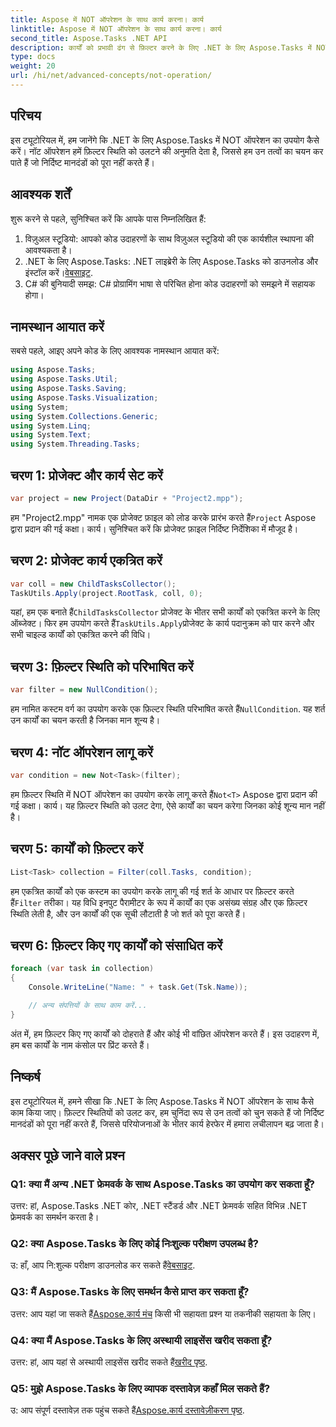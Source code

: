 ```yaml
---
title: Aspose में NOT ऑपरेशन के साथ कार्य करना। कार्य
linktitle: Aspose में NOT ऑपरेशन के साथ कार्य करना। कार्य
second_title: Aspose.Tasks .NET API
description: कार्यों को प्रभावी ढंग से फ़िल्टर करने के लिए .NET के लिए Aspose.Tasks में NOT ऑपरेशन का उपयोग करना सीखें। अभी अपनी परियोजना प्रबंधन क्षमताओं को बढ़ाएं।
type: docs
weight: 20
url: /hi/net/advanced-concepts/not-operation/
---
```

## परिचय

इस ट्यूटोरियल में, हम जानेंगे कि .NET के लिए Aspose.Tasks में NOT ऑपरेशन का उपयोग कैसे करें। नॉट ऑपरेशन हमें फ़िल्टर स्थिति को उलटने की अनुमति देता है, जिससे हम उन तत्वों का चयन कर पाते हैं जो निर्दिष्ट मानदंडों को पूरा नहीं करते हैं।

## आवश्यक शर्तें

शुरू करने से पहले, सुनिश्चित करें कि आपके पास निम्नलिखित हैं:

1. विज़ुअल स्टूडियो: आपको कोड उदाहरणों के साथ विज़ुअल स्टूडियो की एक कार्यशील स्थापना की आवश्यकता है।
2.  .NET के लिए Aspose.Tasks: .NET लाइब्रेरी के लिए Aspose.Tasks को डाउनलोड और इंस्टॉल करें।[वेबसाइट](https://releases.aspose.com/tasks/net/).
3. C# की बुनियादी समझ: C# प्रोग्रामिंग भाषा से परिचित होना कोड उदाहरणों को समझने में सहायक होगा।

## नामस्थान आयात करें

सबसे पहले, आइए अपने कोड के लिए आवश्यक नामस्थान आयात करें:

```csharp
using Aspose.Tasks;
using Aspose.Tasks.Util;
using Aspose.Tasks.Saving;
using Aspose.Tasks.Visualization;
using System;
using System.Collections.Generic;
using System.Linq;
using System.Text;
using System.Threading.Tasks;
```

## चरण 1: प्रोजेक्ट और कार्य सेट करें

```csharp
var project = new Project(DataDir + "Project2.mpp");
```

 हम "Project2.mpp" नामक एक प्रोजेक्ट फ़ाइल को लोड करके प्रारंभ करते हैं`Project` Aspose द्वारा प्रदान की गई कक्षा। कार्य। सुनिश्चित करें कि प्रोजेक्ट फ़ाइल निर्दिष्ट निर्देशिका में मौजूद है।

## चरण 2: प्रोजेक्ट कार्य एकत्रित करें

```csharp
var coll = new ChildTasksCollector();
TaskUtils.Apply(project.RootTask, coll, 0);
```

 यहां, हम एक बनाते हैं`ChildTasksCollector` प्रोजेक्ट के भीतर सभी कार्यों को एकत्रित करने के लिए ऑब्जेक्ट। फिर हम उपयोग करते हैं`TaskUtils.Apply`प्रोजेक्ट के कार्य पदानुक्रम को पार करने और सभी चाइल्ड कार्यों को एकत्रित करने की विधि।

## चरण 3: फ़िल्टर स्थिति को परिभाषित करें

```csharp
var filter = new NullCondition();
```

 हम नामित कस्टम वर्ग का उपयोग करके एक फ़िल्टर स्थिति परिभाषित करते हैं`NullCondition`. यह शर्त उन कार्यों का चयन करती है जिनका मान शून्य है।

## चरण 4: नॉट ऑपरेशन लागू करें

```csharp
var condition = new Not<Task>(filter);
```

 हम फ़िल्टर स्थिति में NOT ऑपरेशन का उपयोग करके लागू करते हैं`Not<T>` Aspose द्वारा प्रदान की गई कक्षा। कार्य। यह फ़िल्टर स्थिति को उलट देगा, ऐसे कार्यों का चयन करेगा जिनका कोई शून्य मान नहीं है।

## चरण 5: कार्यों को फ़िल्टर करें

```csharp
List<Task> collection = Filter(coll.Tasks, condition);
```

 हम एकत्रित कार्यों को एक कस्टम का उपयोग करके लागू की गई शर्त के आधार पर फ़िल्टर करते हैं`Filter` तरीका। यह विधि इनपुट पैरामीटर के रूप में कार्यों का एक असंख्य संग्रह और एक फ़िल्टर स्थिति लेती है, और उन कार्यों की एक सूची लौटाती है जो शर्त को पूरा करते हैं।

## चरण 6: फ़िल्टर किए गए कार्यों को संसाधित करें

```csharp
foreach (var task in collection)
{
    Console.WriteLine("Name: " + task.Get(Tsk.Name));

    // अन्य संपत्तियों के साथ काम करें...
}
```

अंत में, हम फ़िल्टर किए गए कार्यों को दोहराते हैं और कोई भी वांछित ऑपरेशन करते हैं। इस उदाहरण में, हम बस कार्यों के नाम कंसोल पर प्रिंट करते हैं।

## निष्कर्ष

इस ट्यूटोरियल में, हमने सीखा कि .NET के लिए Aspose.Tasks में NOT ऑपरेशन के साथ कैसे काम किया जाए। फ़िल्टर स्थितियों को उलट कर, हम चुनिंदा रूप से उन तत्वों को चुन सकते हैं जो निर्दिष्ट मानदंडों को पूरा नहीं करते हैं, जिससे परियोजनाओं के भीतर कार्य हेरफेर में हमारा लचीलापन बढ़ जाता है।

## अक्सर पूछे जाने वाले प्रश्न

### Q1: क्या मैं अन्य .NET फ्रेमवर्क के साथ Aspose.Tasks का उपयोग कर सकता हूँ?

उत्तर: हां, Aspose.Tasks .NET कोर, .NET स्टैंडर्ड और .NET फ्रेमवर्क सहित विभिन्न .NET फ्रेमवर्क का समर्थन करता है।

### Q2: क्या Aspose.Tasks के लिए कोई निःशुल्क परीक्षण उपलब्ध है?

 उ: हाँ, आप नि:शुल्क परीक्षण डाउनलोड कर सकते हैं[वेबसाइट](https://releases.aspose.com/).

### Q3: मैं Aspose.Tasks के लिए समर्थन कैसे प्राप्त कर सकता हूँ?

 उत्तर: आप यहां जा सकते हैं[Aspose.कार्य मंच](https://forum.aspose.com/c/tasks/15) किसी भी सहायता प्रश्न या तकनीकी सहायता के लिए।

### Q4: क्या मैं Aspose.Tasks के लिए अस्थायी लाइसेंस खरीद सकता हूँ?

 उत्तर: हां, आप यहां से अस्थायी लाइसेंस खरीद सकते हैं[खरीद पृष्ठ](https://purchase.aspose.com/temporary-license/).

### Q5: मुझे Aspose.Tasks के लिए व्यापक दस्तावेज़ कहाँ मिल सकते हैं?

 उ: आप संपूर्ण दस्तावेज़ तक पहुंच सकते हैं[Aspose.कार्य दस्तावेज़ीकरण पृष्ठ](https://reference.aspose.com/tasks/net/).